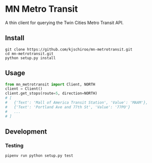# MN Metro Transit #
A thin client for querying the Twin Cities Metro Transit API.

## Install ##
```
git clone https://github.com/kjschiroo/mn-metrotransit.git
cd mn-metrotransit.git
python setup.py install
```

## Usage ##
```python
from mn_metrotransit import Client, NORTH
client = Client()
client.get_stops(route=5, direction=NORTH)
# [
#   {'Text': 'Mall of America Transit Station', 'Value': 'MAAM'},
#   {'Text': 'Portland Ave and 77th St', 'Value': '77PO'}
#   ...
# ]
```

## Development ##
### Testing ###
```
pipenv run python setup.py test
```
